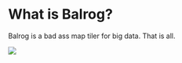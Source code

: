 # What is Balrog? 

Balrog is a bad ass map tiler for big data. That is all.

![](http://files.sharenator.com/Balrog_RE_Minecraft-s500x375-163467.jpg)
